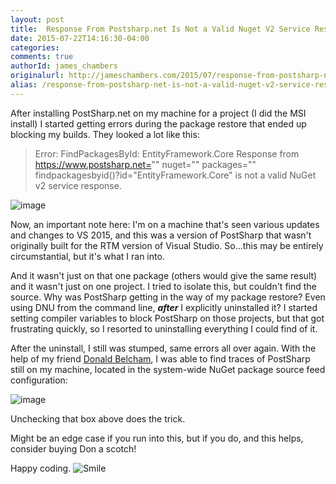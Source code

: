 ```yaml
---
layout: post
title:  Response From Postsharp.net Is Not a Valid Nuget V2 Service Response
date: 2015-07-22T14:16:30-04:00
categories:
comments: true
authorId: james_chambers
originalurl: http://jameschambers.com/2015/07/response-from-postsharp-net-is-not-a-valid-nuget-v2-service-response/
alias: /response-from-postsharp-net-is-not-a-valid-nuget-v2-service-response/
---
```


After installing PostSharp.net on my machine for a project (I did the MSI install) I started getting errors during the package restore that ended up blocking my builds. They looked a lot like this:

> Error: FindPackagesById: EntityFramework.Core Response from https://www.postsharp.net="" nuget="" packages="" findpackagesbyid()?id="EntityFramework.Core" is not a valid NuGet v2 service response.

<!--more-->

![image][1]

Now, an important note here: I'm on a machine that's seen various updates and changes to VS 2015, and this was a version of PostSharp that wasn't originally built for the RTM version of Visual Studio. So…this may be entirely circumstantial, but it's what I ran into.

And it wasn't just on that one package (others would give the same result) and it wasn't just on one project. I tried to isolate this, but couldn't find the source. Why was PostSharp getting in the way of my package restore? Even using DNU from the command line, **_after_** I explicitly uninstalled it? I started setting compiler variables to block PostSharp on those projects, but that got frustrating quickly, so I resorted to uninstalling everything I could find of it.

After the uninstall, I still was stumped, same errors all over again. With the help of my friend [Donald Belcham][2], I was able to find traces of PostSharp still on my machine, located in the system-wide NuGet package source feed configuration:

![image][3]

Unchecking that box above does the trick.

Might be an edge case if you run into this, but if you do, and this helps, consider buying Don a scotch!

Happy coding. ![Smile][4]

[1]: http://jameschambers.com/wp-content/uploads/2015/07/image1.png "image"
[2]: https://twitter.com/dbelcham
[3]: http://jameschambers.com/wp-content/uploads/2015/07/image2.png "image"
[4]: http://jameschambers.com/wp-content/uploads/2015/07/wlEmoticon-smile1.png
